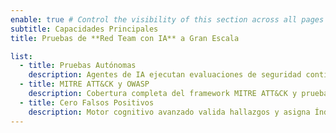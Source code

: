 ```yaml
---
enable: true # Control the visibility of this section across all pages where it is used
subtitle: Capacidades Principales
title: Pruebas de **Red Team con IA** a Gran Escala

list:
  - title: Pruebas Autónomas
    description: Agentes de IA ejecutan evaluaciones de seguridad continuas 24/7, modelando cada capa desde el código fuente hasta la infraestructura en la nube sin intervención manual.
  - title: MITRE ATT&CK y OWASP
    description: Cobertura completa del framework MITRE ATT&CK y pruebas exhaustivas de vulnerabilidades OWASP Top 10 con precisión quirúrgica.
  - title: Cero Falsos Positivos
    description: Motor cognitivo avanzado valida hallazgos y asigna Índice de Riesgo contextual (0-10) basado en explotabilidad, criticidad del activo y radio de impacto.
---
```

